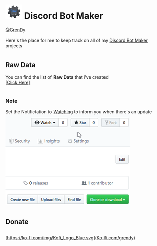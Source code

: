 # ![DBM Logo](https://github.com/Gr3nDy/Discord-Bot-Maker/blob/master/Resources/SMALL_DBM_LOGO.png) Discord Bot Maker 
[@GrenDy](https://github.com/Gr3nDy)<br>
<br>
Here's the place for me to keep track on all of my [Discord Bot Maker](https://store.steampowered.com/app/682130/Discord_Bot_Maker/) projects

# <h2> Raw Data </h2>
You can find the list of <b>Raw Data</b> that i've created <br> 
[[Click Here]](https://github.com/Gr3nDy/Discord-Bot-Maker/blob/master/Raw-Data/README.md)

# <h3> Note </h3>
Set the Notifictation to [Watching](https://help.github.com/en/github/receiving-notifications-about-activity-on-github/watching-and-unwatching-repositories#watching-a-single-repository) to inform you when there's an update <br>
![Watching](https://github.com/Gr3nDy/Discord-Bot-Maker/blob/master/Resources/WATCHING.gif)

# <h2> Donate <h2>
[https://ko-fi.com/img/Kofi_Logo_Blue.svg](Ko-fi.com/grendy)
